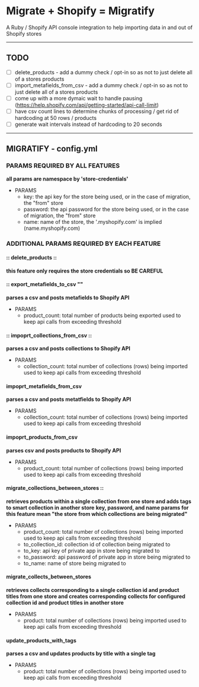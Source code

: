 # Migrate + Shopify = Migratify #
A Ruby / Shopify API console integration to help importing data in and out of Shopify stores
- - - -


## TODO ##
- [ ] delete\_products - add a dummy check / opt-in so as not to just delete all of a stores products
- [ ] import\_metafields\_from\_csv - add a dummy check / opt-in so as not to just delete all of a stores products
- [ ] come up with a more dymaic wait to handle pausing (https://help.shopify.com/api/getting-started/api-call-limit) 
- [ ] have csv count lines to determine chunks of processing / get rid of hardcoding at 50 rows / products
- [ ] generate wait intervals instead of hardcoding to 20 seconds 

- - - -

## MIGRATIFY - config.yml ##

### PARAMS REQUIRED BY ALL FEATURES ###
**all params are namespace by 'store-credentials'**
* PARAMS
  * key: the api key for the store being used, or in the case of migration, the "from" store
  * password: the api password for the store being used, or in the case of migration, the "from" store
  * name: name of the store, the '.myshopify.com' is implied (name.myshopify.com)

### ADDITIONAL PARAMS REQUIRED BY EACH FEATURE ###
#### :: delete\_products :: ####
__this feature only requires the store credentials so BE CAREFUL__

#### :: export\_metafields\_to\_csv "" ####
__parses a csv and posts metafields to Shopify API__
* PARAMS
  * product\_count: total number of products being exported used to keep api calls from exceeding threshold

#### :: impoprt\_collections\_from\_csv :: ####
__parses a csv and posts collections to Shopify API__
* PARAMS
  * collection\_count: total number of collections (rows) being imported used to keep api calls from exceeding threshold

#### impoprt\_metafields\_from\_csv #### 
**parses a csv and posts metatfields to Shopify API**
* PARAMS
  * collection\_count: total number of collections (rows) being imported used to keep api calls from exceeding threshold

#### impoprt\_products\_from\_csv #### 
**parses csv and posts products to Shopify API**
* PARAMS
  * product\_count: total number of collections (rows) being imported used to keep api calls from exceeding threshold

#### migrate\_collections\_between\_stores ::
**retrieves products within a single collection from one store and adds tags to smart collection in another store**
__key, password, and name params for this feature mean "the store from which collections are being migrated"__
* PARAMS
  * product\_count: total number of collections (rows) being imported used to keep api calls from exceeding threshold
  * to\_collection\_id: collection id of collection being migrated to
  * to\_key: api key of private app in store being migrated to
  * to\_password: api password of private app in store being migrated to
  * to\_name: name of store being migrated to

#### migrate\_collects\_between\_stores ####
**retrieves collects corresponding to a single collection id and product titles from one store and creates corresponding**
__collects for configured collection id and product titles in another store__
* PARAMS
  * product: total number of collections (rows) being imported used to keep api calls from exceeding threshold

#### update\_products\_with\_tags ####
**parses a csv and updates products by title with a single tag**
* PARAMS
  * product: total number of collections (rows) being imported used to keep api calls from exceeding threshold
